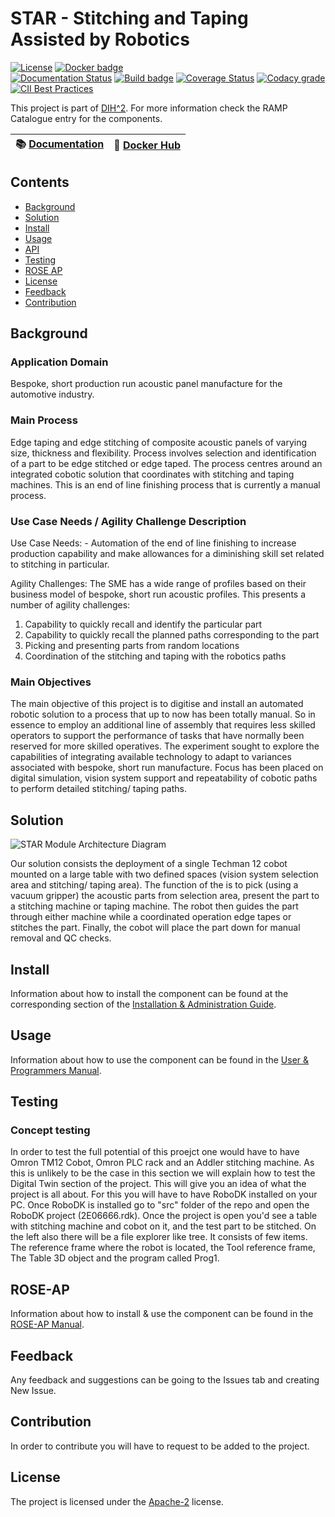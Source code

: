 

# STAR - Stitching and Taping Assisted by Robotics

[![License](https://img.shields.io/badge/License-Apache%202.0-blue.svg)](https://opensource.org/licenses/Apache-2.0)
[![Docker badge](https://img.shields.io/docker/pulls/ramp-eu/TTE.project1.svg)](https://hub.docker.com/r/<org>/<repo>/)
<br/>
[![Documentation Status](https://readthedocs.org/projects/star1/badge/?version=latest)](https://star1.readthedocs.io/en/latest/?badge=latest)
[![Build badge](https://img.shields.io/travis/ramp-eu/TTE.project1.svg)](https://travis-ci.org/ramp-eu/TTE.project1/)
[![Coverage Status](https://coveralls.io/repos/github/ramp-eu/TTE.project1/badge.svg?branch=master)](https://coveralls.io/github/ramp-eu/TTE.project1?branch=master)
[![Codacy grade](https://img.shields.io/codacy/grade/99310c5c4332439197633912a99d2e3c)](https://app.codacy.com/manual/jason-fox/TTE.project1)
[![CII Best Practices](https://bestpractices.coreinfrastructure.org/projects/4883/badge)](https://bestpractices.coreinfrastructure.org/projects/4883)


This project is part of [DIH^2](http://www.dih-squared.eu/). For more information check the RAMP Catalogue entry for the components.

| :books: [Documentation](https://tte-project1.readthedocs.io/en/latest/) | :whale: [Docker Hub](https://hub.docker.com/r/link-to-docker) |
| --------------------------------------------- | ------------------------------------------------------------- |


## Contents

-   [Background](#background)
-   [Solution](#solution)
-   [Install](#install)
-   [Usage](#usage)
-   [API](#api)
-   [Testing](#testing)
-   [ROSE AP](#rose-ap)
-   [License](#license)
-   [Feedback](#feedback)
-   [Contribution](#contribution)

## Background

### Application Domain
Bespoke, short production run acoustic panel manufacture for the automotive industry.
### Main Process
Edge taping and edge stitching of composite acoustic panels of varying size, thickness and flexibility. 
Process involves selection and identification of a part to be edge stitched or edge taped. The process
centres around an integrated cobotic solution that coordinates with stitching and taping machines. 
This is an end of line finishing process that is currently a manual process.

### Use Case Needs / Agility Challenge Description

Use Case Needs: - Automation of the end of line finishing to increase production capability and make
allowances for a diminishing skill set related to stitching in particular.

Agility Challenges: The SME has a wide range of profiles based on their business model of bespoke, 
short run acoustic profiles. This presents a number of agility challenges:

 1. Capability to quickly recall and identify the particular part
 2. Capability to quickly recall the planned paths corresponding to the part
 3. Picking and presenting parts from random locations
 4. Coordination of the stitching and taping with the robotics paths


### Main Objectives
	
The main objective of this project is to digitise and install an automated robotic solution to a process
that up to now has been totally manual. So in essence to employ an additional line of assembly that 
requires less skilled operators to support the performance of tasks that have normally been reserved 
for more skilled operatives. The experiment sought to explore the capabilities of integrating available 
technology to adapt to variances associated with bespoke, short run manufacture. Focus has been placed 
on digital simulation, vision system support and repeatability of cobotic paths to perform 
detailed stitching/ taping paths.

## Solution

![STAR Module Architecture Diagram](https://i.ibb.co/TqqhDgh/star-arch.jpg) 

Our solution consists the deployment of a single Techman 12 cobot mounted on a large table with two defined
spaces (vision system selection area and stitching/ taping area). The function of the is to pick (using a vacuum
gripper) the acoustic parts from selection area, present the part to a stitching machine or taping machine. The
robot then guides the part through either machine while a coordinated operation edge tapes or stitches the part.
Finally, the cobot will place the part down for manual removal and QC checks.


## Install


Information about how to install the component can be found at the corresponding section of the
[Installation & Administration Guide](docs/installationguide.md).


## Usage


Information about how to use the component can be found in the [User & Programmers Manual](docs/usermanual.md).


## Testing

### Concept testing

In order to test the full potential of this proejct one would have to have Omron TM12 Cobot, Omron PLC rack and an Addler stitching machine. 
As this is unlikely to be the case in this section we will explain how to test the Digital Twin section of the project. This will give you an idea of what the project is all about. 
For this you will have to have RoboDK installed on your PC. Once RoboDK is installed go to "src" folder of the repo and open the RoboDK project (2E06666.rdk).
Once the project is open you'd see a table with stitching machine and cobot on it, and the test part to be stitched.
On the left also there will be a file explorer like tree. It consists of few items. The reference frame where the robot is located, the Tool reference frame, The Table 3D object and the program called Prog1. 


## ROSE-AP

Information about how to install & use the component can be found in the [ROSE-AP Manual](docs/roseapmanual.md).


## Feedback

Any feedback and suggestions can be going to the Issues tab and creating New Issue.

## Contribution

In order to contribute you will have to request to be added to the project. 

## License

The project is licensed under the [Apache-2](https://opensource.org/licenses/Apache-2.0) license.
